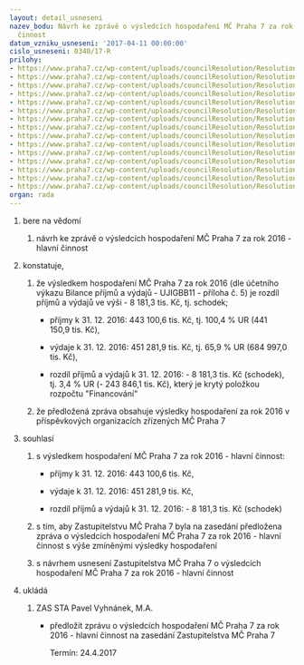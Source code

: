 ```yaml
---
layout: detail_usneseni
nazev_bodu: Návrh ke zprávě o výsledcích hospodaření MČ Praha 7 za rok 2016 - hlavní
  činnost
datum_vzniku_usneseni: '2017-04-11 00:00:00'
cislo_usneseni: 0340/17-R
prilohy:
- https://www.praha7.cz/wp-content/uploads/councilResolution/Resolutions/29247/export/finalc1DuvodovazpravaovysledcichhospodareniMC2016~189207.docx
- https://www.praha7.cz/wp-content/uploads/councilResolution/Resolutions/29247/export/finalc2PrehleddotacizrozpoctuHMP2016~189206.xlsx
- https://www.praha7.cz/wp-content/uploads/councilResolution/Resolutions/29247/export/finalc3KomentarkdotacimzHMP2016~189205.docx
- https://www.praha7.cz/wp-content/uploads/councilResolution/Resolutions/29247/export/finalc4NIVdleORJ2015a2016~189204.xlsx
- https://www.praha7.cz/wp-content/uploads/councilResolution/Resolutions/29247/export/finalc41NIVdlepolozek2015a2016~189203.xlsx
- https://www.praha7.cz/wp-content/uploads/councilResolution/Resolutions/29247/export/finalc5BilanceUJIGBB112016~189202.pdf
- https://www.praha7.cz/wp-content/uploads/councilResolution/Resolutions/29247/export/finalc6Prehledcerpaniinvestic2016~189201.xlsx
- https://www.praha7.cz/wp-content/uploads/councilResolution/Resolutions/29247/export/finalc7Komentarkinvakcich2016~189200.docx
- https://www.praha7.cz/wp-content/uploads/councilResolution/Resolutions/29247/export/finalc8VHPO2016~189199.docx
- https://www.praha7.cz/wp-content/uploads/councilResolution/Resolutions/29247/export/finalc9RozborhospodareniPOPCP72016~189198.doc
- https://www.praha7.cz/wp-content/uploads/councilResolution/Resolutions/29247/export/finalc10RozborhospodareniPOSAZ2016~189197.DOC
- https://www.praha7.cz/wp-content/uploads/councilResolution/Resolutions/29247/export/finalc11RozboryhospodareniPOMSaZS2016~189196.doc
- https://www.praha7.cz/wp-content/uploads/councilResolution/Resolutions/29247/export/finalc12Prehledprijatychdotacipol41372016~189195.pdf
- https://www.praha7.cz/wp-content/uploads/councilResolution/Resolutions/29247/export/finalc13NavrhusnZMCP7~189194.pdf
- https://www.praha7.cz/wp-content/uploads/councilResolution/Resolutions/29247/export/export~296319.pdf
organ: rada
---
```

<ol class="urzList_view" id="urzList">
<li id="" class="urzClass1"><span name="1">bere na vědomí</span> 
<ol class="urzOlClass">
<li id="" class="urzClass2" style="TEXT-ALIGN: left"><span><p>návrh ke zprávě o výsledcích hospodaření MČ Praha 7 za rok 2016 - hlavní činnost</p></span></li></ol></li>
<li id="" class="urzClass1"><span name="50">konstatuje,</span> 
<ol class="urzOlClass">
<li id="" class="urzClass2" style="TEXT-ALIGN: left"><span><p>že výsledkem hospodaření MČ Praha 7&nbsp;za rok&nbsp;2016 (dle účetního výkazu Bilance příjmů a výdajů - UJIGBB11 - příloha č. 5) je rozdíl příjmů a výdajů ve výši - 8 181,3&nbsp;tis. Kč, tj. schodek;</p></span>
<ul class="urzUlClass">
<li id="" class="urzClass3" style="TEXT-ALIGN: left"><span><p>příjmy k 31. 12. 2016:&nbsp;443 100,6&nbsp;tis. Kč, tj.&nbsp;100,4 % UR (441 150,9&nbsp;tis. Kč),</p></span></li>
<li id="" class="urzClass3" style="TEXT-ALIGN: left"><span><p>výdaje k 31. 12. 2016:&nbsp;451 281,9 tis. Kč, tj.&nbsp;65,9 % UR (684&nbsp;997,0 tis. Kč),</p></span></li>
<li id="" class="urzClass3" style="TEXT-ALIGN: left"><span><p>rozdíl příjmů&nbsp;a výdajů k 31. 12. 2016: -&nbsp;8 181,3&nbsp;tis. Kč (schodek), tj.&nbsp;3,4 % UR (- 243 846,1 tis. Kč), který je krytý položkou rozpočtu "Financování"</p></span></li></ul></li>
<li id="" class="urzClass2" style="TEXT-ALIGN: left"><span><p>že předložená zpráva obsahuje výsledky hospodaření&nbsp;za rok&nbsp;2016 v příspěvkových organizacích zřízených MČ Praha 7</p></span></li></ol></li>
<li id="" class="urzClass1"><span name="26">souhlasí</span> 
<ol class="urzOlClass">
<li id="" class="urzClass2" style="TEXT-ALIGN: left"><span><p>s výsledkem hospodaření MČ Praha 7&nbsp;za rok&nbsp;2016 - hlavní činnost:</p></span>
<ul class="urzUlClass">
<li id="" class="urzClass3" style="TEXT-ALIGN: left"><span><p>příjmy k 31. 12. 2016:&nbsp;443 100,6 tis. Kč,</p></span></li>
<li id="" class="urzClass3" style="TEXT-ALIGN: left"><span><p>výdaje k 31. 12. 2016:&nbsp;451 281,9&nbsp;tis. Kč,</p></span></li>
<li id="" class="urzClass3" style="TEXT-ALIGN: left"><span><p>rozdíl příjmů a výdajů k 31. 12. 2016: -&nbsp;8 181,3&nbsp;tis. Kč (schodek)</p></span></li></ul></li>
<li id="" class="urzClass2" style="TEXT-ALIGN: left"><span><p>s tím, aby Zastupitelstvu MČ Praha 7 byla na zasedání předložena zpráva o výsledcích hospodaření MČ Praha 7 za rok 2016 - hlavní činnost s&nbsp;výše zmíněnými&nbsp;výsledky hospodaření</p></span></li>
<li id="" class="urzClass2" style="TEXT-ALIGN: left"><span><p>s návrhem usnesení Zastupitelstva MČ Praha 7 o výsledcích hospodaření MČ Praha 7 za rok 2016 - hlavní činnost</p></span></li></ol></li><li class="urzClass1" id="urzUkoly"><span name="1">ukládá</span><ol class="urzOlClass"><li class="urzClass2"><span><p>ZAS STA Pavel Vyhnánek, M.A.</p></span><ul class="urzUlClass"><li class="urzClass3"><span><p>předložit zprávu o výsledcích hospodaření MČ Praha 7 za rok 2016 - hlavní činnost na zasedání Zastupitelstva MČ Praha 7</p></span><span class="urzUkolTermin">  Termín:&nbsp;24.4.2017</span></li></ul></li></ol></li>
</ol>